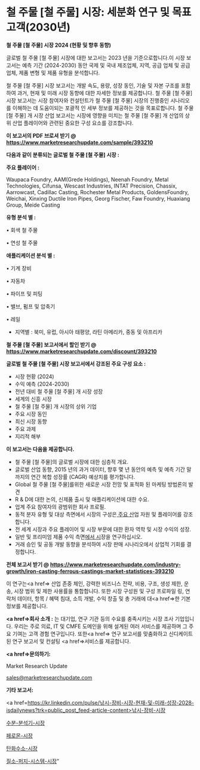 # 철 주물 [철 주물] 시장: 세분화 연구 및 목표 고객(2030년)

<strong>철 주물 [철 주물] 시장 2024 (현황 및 향후 동향)</strong>

글로벌 철 주물 [철 주물] 시장에 대한 보고서는 2023 년을 기준으로합니다.이 시장 보고서는 예측 기간 (2024-2030) 동안 국제 및 국내 제조업체, 지역, 공급 업체 및 공급 업체, 제품 변형 및 제품 유형을 분석합니다.

철 주물 [철 주물] 시장 보고서는 개발 속도, 용량, 성장 동인, 기술 및 자본 구조를 포함하여 과거, 현재 및 미래 시장 동향에 대한 자세한 정보를 제공합니다. 철 주물 [철 주물] 시장 보고서는 시장 참여자와 컨설턴트가 철 주물 [철 주물] 시장의 진행중인 시나리오를 이해하는 데 도움이되는 포괄적 인 세부 정보를 제공하는 것을 목표로합니다. 철 주물 [철 주물] 개 시장 산업 보고서는 시장에 영향을 미치는 철 주물 [철 주물] 개 산업의 상위 산업 플레이어와 관련된 중요한 구성 요소를 강조합니다.



<strong>이 보고서의 PDF 브로셔 받기 @ <a href=https://www.marketresearchupdate.com/sample/393210>https://www.marketresearchupdate.com/sample/393210</a></strong>



<strong>다음과 같이 분류되는 글로벌 철 주물 [철 주물] 시장 :</strong>



<strong>주요 플레이어 :</strong>

Waupaca Foundry, AAM(Grede Holdings), Neenah Foundry, Metal Technologies, Cifunsa, Wescast Industries, INTAT Precision, Chassix, Aarrowcast, Cadillac Casting, Rochester Metal Products, GoldensFoundry, Weichai, Xinxing Ductile Iron Pipes, Georg Fischer, Faw Foundry, Huaxiang Group, Meide Casting



<strong>유형 분석 별 :</strong>

• 회색 철 주물

• 연성 철 주물



<strong>애플리케이션 분석 별 :</strong>

• 기계 장비

• 자동차

• 파이프 및 피팅

• 밸브, 펌프 및 압축기

• 레일

<ul>
  <li>지역별 : 북미, 유럽, 아시아 태평양, 라틴 아메리카, 중동 및 아프리카</li>
</ul>


<strong>철 주물 [철 주물] 보고서에서 할인 받기 @ <a href=https://www.marketresearchupdate.com/discount/393210>https://www.marketresearchupdate.com/discount/393210</a></strong>



<strong>글로벌 철 주물 [철 주물] 시장 보고서에서 강조된 주요 구성 요소 :</strong>
<ul>
  <li>시장 현황 (2024)</li>
  <li>수익 예측 (2024-2030)</li>
  <li>전년 대비 철 주물 [철 주물] 개 시장 성장</li>
  <li>세계의 신흥 시장</li>
  <li>철 주물 [철 주물] 개 시장의 상위 기업</li>
  <li>주요 시장 동인</li>
  <li>최신 시장 동향</li>
  <li>주요 과제</li>
  <li>지리적 해부</li>
</ul>


<strong>이 보고서는 다음을 제공합니다.</strong>
<ul>
  <li>철 주물 [철 주물]의 글로벌 시장에 대한 심층적 개요.</li>
  <li>글로벌 산업 동향, 2015 년의 과거 데이터, 향후 몇 년 동안의 예측 및 예측 기간 말까지의 연간 복합 성장률 (CAGR) 예상치를 평가합니다.</li>
  <li>Global 철 주물 [철 주물]를위한 새로운 시장 전망 및 표적화 된 마케팅 방법론의 발견</li>
  <li>R &amp; D에 대한 논의, 신제품 출시 및 애플리케이션에 대한 수요.</li>
  <li>업계 주요 참여자의 광범위한 회사 프로필.</li>
  <li>동적 분자 유형 및 대상 측면에서 시장의 구성은<a href=> 주요 산</a>업 자원 및 플레이어를 강조합니다.</li>
  <li>전 세계 시장과 주요 플레이어 및 시장 부문에 대한 환자 역학 및 시장 수익의 성장.</li>
  <li>일반 및 프리미엄 제품 수익 측면<a href=>에서 시</a>장을 연구하십시오.</li>
  <li>거래 승인 및 공동 개발 동향을 분석하여 시장 판매 시나리오에서 상업적 기회를 결정합니다.</li>
</ul>



<strong>전체 보고서 받기 @ <a href=https://www.marketresearchupdate.com/industry-growth/iron-casting-ferrous-castings-market-statistices-393210>https://www.marketresearchupdate.com/industry-growth/iron-casting-ferrous-castings-market-statistices-393210</a></strong>

이 연구는<a href=> 산업 존중</a> 체인, 강력한 비즈니스 전략, 비용, 구조, 생성 제한, 운송, 시장 범위 및 제한 사용률을 통합합니다. 또한 시장 구성원 및 구성 프로파일 링, 연락처 데이터, 항목 / 혜택 침대, 소득 개발, 수익 창출 및 총 거래에 대<a href=>한 기본 </a>정보를 제공합니다.



<strong><a href=>회사 소</a>개 :</strong>
는 대기업, 연구 기관 등의 수요를 충족시키는 시장 조사 기업입니다. 우리는 주로 의료, IT 및 CMFE 도메인을 위해 설계된 여러 서비스를 제공하며 그 주요 기여는 고객 경험 연구입니다. 또한<a href=> 연구 보</a>고서를 맞춤화하고 신디케이트 된 연구 보고서 및 컨설팅 <a href=>서비스</a>를 제공합니다.



<strong><a href=>문의하기:</a></strong>

Market Research Update

sales@marketresearchupdate.com



<strong>기타 보고서:</strong>

<a href=https://kr.linkedin.com/pulse/낚시-장비-시장-현재-및-미래-성장-2028-isdailynews?trk=public_post_feed-article-content>낚시-장비-시장</a>

<a href=https://www.linkedin.com/pulse/수분-분석기-시장-동향-및-성장-전망-survey-savvy-insights-360-analysis/>수분-분석기-시장</a>

<a href=https://www.linkedin.com/pulse/페로몬-시장-동향-및-성장-전망-analytics-alchemy-360-analysis-tewcf/>페로몬-시장</a>

<a href=https://www.linkedin.com/pulse/탄화수소-시장-현재-및-미래-성장-2029-survey-savvy-insights-360-analysis-3blnf/>탄화수소-시장</a>

<a href=https://www.linkedin.com/pulse/질소-퍼지-시스템-시장-현재-및-미래-성장-2030-survey-savvy-insights-360-analysis-g3bpf/>질소-퍼지-시스템-시장</a>"
